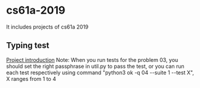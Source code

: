 # cs61a-2019
It includes projects of cs61a 2019

## Typing test
[Project introduction](https://cs61a.org/proj/typing_test/)
Note: When you run tests for the problem 03, you should set the right passphrase in util.py to pass the test, or you can run each test respectively using command "python3 ok -q 04 --suite 1 --test X", X ranges from 1 to 4
